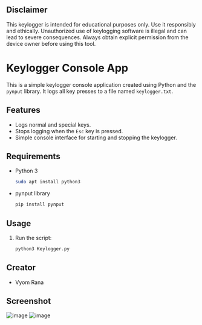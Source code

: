 ## Disclaimer
This keylogger is intended for educational purposes only. Use it responsibly and ethically. Unauthorized use of keylogging software is illegal and can lead to severe consequences. Always obtain explicit permission from the device owner before using this tool.

# Keylogger Console App

This is a simple keylogger console application created using Python and the `pynput` library. It logs all key presses to a file named `keylogger.txt`.

## Features
- Logs normal and special keys.
- Stops logging when the `Esc` key is pressed.
- Simple console interface for starting and stopping the keylogger.
  
## Requirements
- Python 3
  ```sh
  sudo apt install python3
- pynput library
  ```sh
  pip install pynput

## Usage
1. Run the script:
   ```sh
   python3 Keylogger.py

## Creator
- Vyom Rana

## Screenshot
![image](https://github.com/user-attachments/assets/7ac06e6b-1c76-4a42-8eda-46e3ee168262)
![image](https://github.com/user-attachments/assets/cb5012b4-643d-4f95-978d-7a8243945187)



